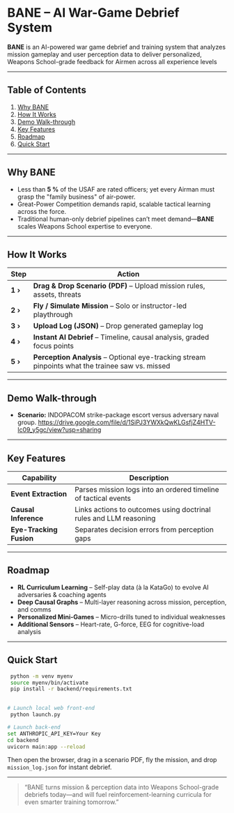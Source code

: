 # **BANE – AI War-Game Debrief System**

**BANE** is an AI-powered war game debrief and training system that analyzes mission gameplay and user perception data to deliver personalized, Weapons School-grade feedback for Airmen across all experience levels

---

## Table of Contents
1. [Why BANE](#why-bane)
2. [How It Works](#how-it-works)
3. [Demo Walk-through](#demo-walk-through)
4. [Key Features](#key-features)
5. [Roadmap](#roadmap)
6. [Quick Start](#quick-start)

---

## Why BANE
* Less than **5 %** of the USAF are rated officers; yet every Airman must grasp the "family business" of air-power.
* Great-Power Competition demands rapid, scalable tactical learning across the force.
* Traditional human-only debrief pipelines can’t meet demand—**BANE** scales Weapons School expertise to everyone.

---

## How It Works
| Step | Action |
|------|--------|
| **1  ›** | **Drag & Drop Scenario (PDF)** – Upload mission rules, assets, threats |
| **2  ›** | **Fly / Simulate Mission** – Solo or instructor-led playthrough |
| **3  ›** | **Upload Log (JSON)** – Drop generated gameplay log |
| **4  ›** | **Instant AI Debrief** – Timeline, causal analysis, graded focus points |
| **5  ›** | **Perception Analysis** – Optional eye-tracking stream pinpoints what the trainee saw vs. missed |

---

## Demo Walk-through
* **Scenario:** INDOPACOM strike-package escort versus adversary naval group.
https://drive.google.com/file/d/1SiPJ3YWXkQwKLGsfjZ4HTV-lc09_y5gc/view?usp=sharing

---

## Key Features
| Capability | Description |
|------------|-------------|
| **Event Extraction** | Parses mission logs into an ordered timeline of tactical events |
| **Causal Inference** | Links actions to outcomes using doctrinal rules and LLM reasoning |
| **Eye-Tracking Fusion** | Separates decision errors from perception gaps |

---

## Roadmap
- **RL Curriculum Learning** – Self-play data (à la KataGo) to evolve AI adversaries & coaching agents
- **Deep Causal Graphs** – Multi-layer reasoning across mission, perception, and comms
- **Personalized Mini-Games** – Micro-drills tuned to individual weaknesses
- **Additional Sensors** – Heart-rate, G-force, EEG for cognitive-load analysis

---

## Quick Start
```bash
 python -m venv myenv
 source myenv/bin/activate
 pip install -r backend/requirements.txt
 

# Launch local web front-end
 python launch.py

# Launch back-end
set ANTHROPIC_API_KEY=Your Key
cd backend 
uvicorn main:app --reload
```
Then open the browser, drag in a scenario PDF, fly the mission, and drop `mission_log.json` for instant debrief.

---

> “BANE turns mission & perception data into Weapons School-grade debriefs today—and will fuel reinforcement-learning curricula for even smarter training tomorrow.”

